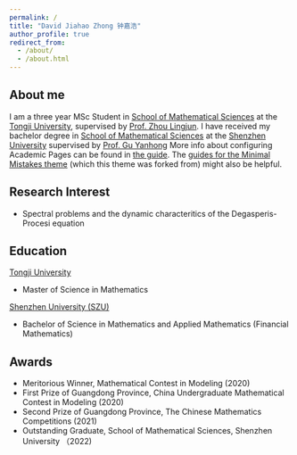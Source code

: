 ```yaml
---
permalink: /
title: "David Jiahao Zhong 钟嘉浩"
author_profile: true
redirect_from: 
  - /about/
  - /about.html
---
```

## About me

I am a three year MSc Student in [School of Mathematical Sciences](https://math.tongji.edu.cn/home/mathen.htm) at the [Tongji University](https://en.tongji.edu.cn/p/#/), supervised by [Prof. Zhou Lingjun](https://math.tongji.edu.cn/info/1253/9572.htm). I have received my bachelor degree in [School of Mathematical Sciences](https://math.szu.edu.cn/en/) at the [Shenzhen University](https://en.szu.edu.cn/) supervised by [Prof. Gu Yanhong](https://math.szu.edu.cn/en/info/1122/1434.htm)
More info about configuring Academic Pages can be found in [the guide](https://academicpages.github.io/markdown/). The [guides for the Minimal Mistakes theme](https://mmistakes.github.io/minimal-mistakes/docs/configuration/) (which this theme was forked from) might also be helpful.

## Research Interest

* Spectral problems and the dynamic characteritics of the Degasperis-Procesi equation

## Education

[Tongji University](https://en.tongji.edu.cn/p/#/)
* Master of Science in Mathematics
  
[Shenzhen University (SZU)](https://en.szu.edu.cn/) 
* Bachelor of Science in Mathematics and Applied Mathematics (Financial Mathematics)

## Awards

* Meritorious Winner, Mathematical Contest in Modeling (2020)
* First Prize of Guangdong Province, China Undergraduate Mathematical Contest in Modeling (2020)
* Second Prize of Guangdong Province, The Chinese Mathematics Competitions (2021)
* Outstanding Graduate, School of Mathematical Sciences, Shenzhen University （2022)
